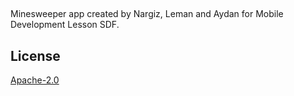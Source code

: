 ##
Minesweeper app created by Nargiz, Leman and Aydan for Mobile Development Lesson SDF.

## License
[Apache-2.0](http://www.apache.org/licenses/LICENSE-2.0)
